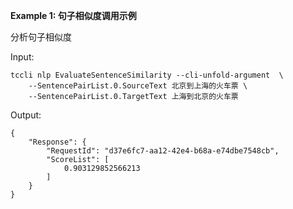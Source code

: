 **Example 1: 句子相似度调用示例**

分析句子相似度

Input: 

```
tccli nlp EvaluateSentenceSimilarity --cli-unfold-argument  \
    --SentencePairList.0.SourceText 北京到上海的火车票 \
    --SentencePairList.0.TargetText 上海到北京的火车票
```

Output: 
```
{
    "Response": {
        "RequestId": "d37e6fc7-aa12-42e4-b68a-e74dbe7548cb",
        "ScoreList": [
            0.903129852566213
        ]
    }
}
```

